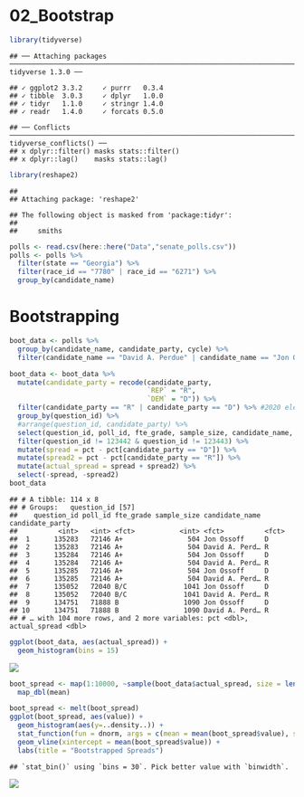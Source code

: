 02\_Bootstrap
================

``` r
library(tidyverse)
```

    ## ── Attaching packages ──────────────────────────────────────────────────────────────────────────────────────────────────── tidyverse 1.3.0 ──

    ## ✓ ggplot2 3.3.2     ✓ purrr   0.3.4
    ## ✓ tibble  3.0.3     ✓ dplyr   1.0.0
    ## ✓ tidyr   1.1.0     ✓ stringr 1.4.0
    ## ✓ readr   1.4.0     ✓ forcats 0.5.0

    ## ── Conflicts ─────────────────────────────────────────────────────────────────────────────────────────────────────── tidyverse_conflicts() ──
    ## x dplyr::filter() masks stats::filter()
    ## x dplyr::lag()    masks stats::lag()

``` r
library(reshape2)
```

    ## 
    ## Attaching package: 'reshape2'

    ## The following object is masked from 'package:tidyr':
    ## 
    ##     smiths

``` r
polls <- read.csv(here::here("Data","senate_polls.csv"))
polls <- polls %>%
  filter(state == "Georgia") %>%
  filter(race_id == "7780" | race_id == "6271") %>%
  group_by(candidate_name)
```

# Bootstrapping

``` r
boot_data <- polls %>% 
  group_by(candidate_name, candidate_party, cycle) %>%
  filter(candidate_name == "David A. Perdue" | candidate_name == "Jon Ossoff")

boot_data <- boot_data %>%
  mutate(candidate_party = recode(candidate_party, 
                                  `REP` = "R", 
                                  `DEM` = "D")) %>%
  filter(candidate_party == "R" | candidate_party == "D") %>% #2020 election will not have independents, only top two advance
  group_by(question_id) %>%
  #arrange(question_id, candidate_party) %>%
  select(question_id, poll_id, fte_grade, sample_size, candidate_name, candidate_party, pct) %>%
  filter(question_id != 123442 & question_id != 123443) %>%
  mutate(spread = pct - pct[candidate_party == "D"]) %>%
  mutate(spread2 = pct - pct[candidate_party == "R"]) %>%
  mutate(actual_spread = spread + spread2) %>%
  select(-spread, -spread2)
boot_data
```

    ## # A tibble: 114 x 8
    ## # Groups:   question_id [57]
    ##    question_id poll_id fte_grade sample_size candidate_name candidate_party
    ##          <int>   <int> <fct>           <int> <fct>          <fct>          
    ##  1      135283   72146 A+                504 Jon Ossoff     D              
    ##  2      135283   72146 A+                504 David A. Perd… R              
    ##  3      135284   72146 A+                504 Jon Ossoff     D              
    ##  4      135284   72146 A+                504 David A. Perd… R              
    ##  5      135285   72146 A+                504 Jon Ossoff     D              
    ##  6      135285   72146 A+                504 David A. Perd… R              
    ##  7      135052   72040 B/C              1041 Jon Ossoff     D              
    ##  8      135052   72040 B/C              1041 David A. Perd… R              
    ##  9      134751   71888 B                1090 Jon Ossoff     D              
    ## 10      134751   71888 B                1090 David A. Perd… R              
    ## # … with 104 more rows, and 2 more variables: pct <dbl>, actual_spread <dbl>

``` r
ggplot(boot_data, aes(actual_spread)) +
  geom_histogram(bins = 15)
```

![](02_Bootstrap_files/figure-gfm/unnamed-chunk-4-1.png)<!-- -->

``` r
boot_spread <- map(1:10000, ~sample(boot_data$actual_spread, size = length(boot_data), replace = TRUE)) %>%
  map_dbl(mean)

boot_spread <- melt(boot_spread)
ggplot(boot_spread, aes(value)) +
  geom_histogram(aes(y=..density..)) +
  stat_function(fun = dnorm, args = c(mean = mean(boot_spread$value), sd = sd(boot_spread$value))) +
  geom_vline(xintercept = mean(boot_spread$value)) +
  labs(title = "Bootstrapped Spreads")
```

    ## `stat_bin()` using `bins = 30`. Pick better value with `binwidth`.

![](02_Bootstrap_files/figure-gfm/unnamed-chunk-5-1.png)<!-- -->
